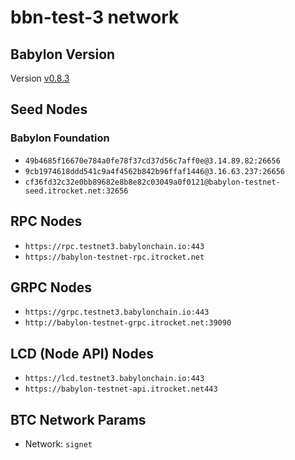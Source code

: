 # bbn-test-3 network

## Babylon Version

Version [v0.8.3](https://github.com/babylonchain/babylon/tree/v0.8.3)

## Seed Nodes

### Babylon Foundation

- `49b4685f16670e784a0fe78f37cd37d56c7aff0e@3.14.89.82:26656`
- `9cb1974618ddd541c9a4f4562b842b96ffaf1446@3.16.63.237:26656`
- `cf36fd32c32e0bb89682e8b8e82c03049a0f0121@babylon-testnet-seed.itrocket.net:32656`

## RPC Nodes

- `https://rpc.testnet3.babylonchain.io:443`
- `https://babylon-testnet-rpc.itrocket.net`

## GRPC Nodes

- `https://grpc.testnet3.babylonchain.io:443`
- `http://babylon-testnet-grpc.itrocket.net:39090`

## LCD (Node API) Nodes

- `https://lcd.testnet3.babylonchain.io:443`
- `https://babylon-testnet-api.itrocket.net443`

## BTC Network Params

- Network: `signet`
